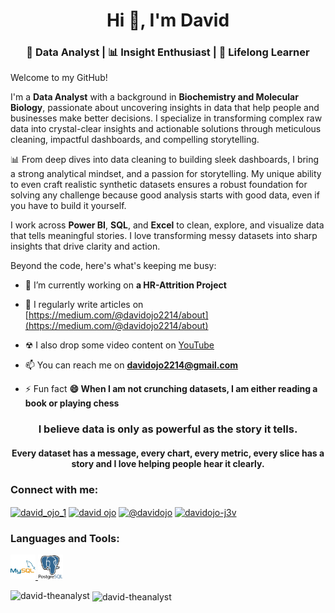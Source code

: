 
<h1 align="center">Hi 👋, I'm David</h1>
<h3 align="center"> 🎯 Data Analyst | 📊 Insight Enthusiast | 🧠 Lifelong Learner</h3>


Welcome to my GitHub!

I'm a **Data Analyst** with a background in **Biochemistry and Molecular Biology**, passionate about uncovering insights in data that help people and businesses make better decisions. I specialize in transforming complex raw data into crystal-clear insights and actionable solutions through meticulous cleaning, impactful dashboards, and compelling storytelling. 

📊 From deep dives into data cleaning to building sleek dashboards, I bring a strong analytical mindset, and a passion for storytelling. My unique ability to even craft realistic synthetic datasets ensures a robust foundation for solving any challenge because good analysis starts with good data, even if you have to build it yourself.

I work across **Power BI**, **SQL**, and **Excel** to clean, explore, and visualize data that tells meaningful stories. I love transforming messy datasets into sharp insights that drive clarity and action.


Beyond the code, here's what's keeping me busy:

- 🔭 I’m currently working on **a HR-Attrition Project**

- 📝 I regularly write articles on [https://medium.com/@davidojo2214/about](https://medium.com/@davidojo2214/about)

-  ☢ I also drop some video content on [YouTube](https://www.youtube.com/@DavidOjo-j3v)

- 📫 You can reach me on **davidojo2214@gmail.com**

- ⚡ Fun fact **😄 When I am not crunching datasets, I am either reading a book or playing chess**



<h3 align="center"> I believe data is only as powerful as the story it tells.</h3>
<h4 align="center"> Every dataset has a message, every chart, every metric, every slice has a story and I love helping people hear it clearly.</h3>


<h3 align="left">Connect with me:</h3>
<p align="left">
<a href="https://twitter.com/david_ojo_1" target="blank"><img align="center" src="https://raw.githubusercontent.com/rahuldkjain/github-profile-readme-generator/master/src/images/icons/Social/twitter.svg" alt="david_ojo_1" height="30" width="40" /></a>
<a href="https://linkedin.com/in/david ojo" target="blank"><img align="center" src="https://raw.githubusercontent.com/rahuldkjain/github-profile-readme-generator/master/src/images/icons/Social/linked-in-alt.svg" alt="david ojo" height="30" width="40" /></a>
<a href="https://medium.com/@davidojo" target="blank"><img align="center" src="https://raw.githubusercontent.com/rahuldkjain/github-profile-readme-generator/master/src/images/icons/Social/medium.svg" alt="@davidojo" height="30" width="40" /></a>
<a href="https://www.youtube.com/c/davidojo-j3v" target="blank"><img align="center" src="https://raw.githubusercontent.com/rahuldkjain/github-profile-readme-generator/master/src/images/icons/Social/youtube.svg" alt="davidojo-j3v" height="30" width="40" /></a>
</p>

<h3 align="left">Languages and Tools:</h3>
<p align="left"> <a href="https://www.mysql.com/" target="_blank" rel="noreferrer"> <img src="https://raw.githubusercontent.com/devicons/devicon/master/icons/mysql/mysql-original-wordmark.svg" alt="mysql" width="40" height="40"/> </a> <a href="https://www.postgresql.org" target="_blank" rel="noreferrer"> <img src="https://raw.githubusercontent.com/devicons/devicon/master/icons/postgresql/postgresql-original-wordmark.svg" alt="postgresql" width="40" height="40"/> </a> </p>

<p><img align="left" src="https://github-readme-stats.vercel.app/api/top-langs?username=david-theanalyst&show_icons=true&locale=en&layout=compact" alt="david-theanalyst" /></p>

<p>&nbsp;<img align="center" src="https://github-readme-stats.vercel.app/api?username=david-theanalyst&show_icons=true&locale=en" alt="david-theanalyst" /></p>

